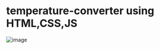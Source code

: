 # temperature-converter using HTML,CSS,JS
![image](https://github.com/vibhuti0/temperature-converter/assets/103572736/f6bdce5a-7895-4602-940c-6ca2bffdbf60)
